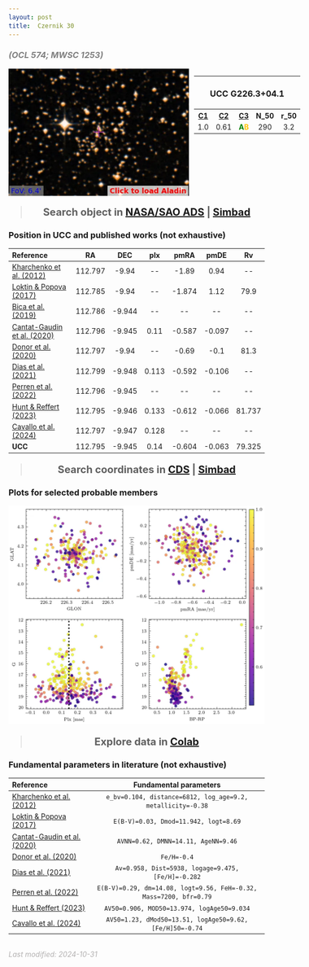 ```yaml
---
layout: post
title:  Czernik 30
---
```

<h3><span style="color: #808080;"><i>(OCL 574; MWSC 1253)</i></span></h3><div style="display: flex; justify-content: space-between; width:720px;height:250px">
<div style="text-align: center;">
<!-- WEBP image -->
<img id="myImage" src="https://raw.githubusercontent.com/ucc23/Q3P/main/plots/czernik30_aladin.webp" alt="Clickable Image" style="width:355px;height:250px; cursor: pointer;">

<!-- Div to contain Aladin Lite viewer -->
<div id="aladin-lite-div" style="width:355px;height:250px;display:none;"></div>

<!-- Aladin Lite script (will be loaded after the image is clicked) -->
<script type="text/javascript">
// Function to load Aladin Lite after image click and hide the image
function loadAladinLiteAndHideImage() {
    // Dynamically load the Aladin Lite script
    let aladinScript = document.createElement('script');
    aladinScript.src = "https://aladin.cds.unistra.fr/AladinLite/api/v3/latest/aladin.js";
    aladinScript.charset = "utf-8";
    aladinScript.onload = function () {
        A.init.then(() => {
            let aladin = A.aladin('#aladin-lite-div', {survey:"P/DSS2/color", fov:0.107, target: "112.795 -9.945"});
            // Remove the image
            document.getElementById('myImage').remove();
            // Hide the image
            //document.getElementById('myImage').style.visibility = "hidden";
            // Show the Aladin Lite viewer
            document.getElementById('aladin-lite-div').style.display = 'block';
        });
     };
    document.head.appendChild(aladinScript);
}
// Event listener for image click
document.getElementById('myImage').addEventListener('click', loadAladinLiteAndHideImage);
</script>
</div>
<!-- Left block -->

<table style="text-align: center; width:355px;height:250px;">
  <!-- Row 1 (title) -->
  <tr>
    <td colspan="5"><h3>UCC G226.3+04.1</h3></td>
  </tr>
  <!-- Row 2 -->
  <tr>
    <th><a href="https://ucc.ar/faq#what-are-the-c1-c2-and-c3-parameters" title="Photometric class">C1</a></th>
    <th><a href="https://ucc.ar/faq#what-are-the-c1-c2-and-c3-parameters" title="Density class">C2</a></th>
    <th><a href="https://ucc.ar/faq#what-are-the-c1-c2-and-c3-parameters" title="Combined class">C3</a></th>
    <th><div title="Stars with membership probability >50%">N_50</div></th>
    <th><div title="Radius that contains half the members [arcmin]">r_50</div></th>
  </tr>
  <!-- Row 3 -->
  <tr>
    <td>1.0</td>
    <td>0.61</td>
    <td><span style="color: green; font-weight: bold;">A</span><span style="color: #FFC300; font-weight: bold;">B</span></td>
    <td>290</td>
    <td>3.2</td>
  </tr>
</table>
</div>

> <p style="text-align:center; font-weight: bold; font-size:20px">Search object in <a href="https://ui.adsabs.harvard.edu/search/q=%20collection%3Aastronomy%20body%3A%22Czernik%2030%22&sort=date%20desc%2C%20bibcode%20desc&p_=0" target="_blank">NASA/SAO ADS</a> | <a href="https://simbad.cds.unistra.fr/simbad/sim-id-refs?Ident=czernik30" target="_blank">Simbad</a></p>


### Position in UCC and published works (not exhaustive)

| Reference    | RA    | DEC   | plx  | pmRA  | pmDE   |  Rv  |
| :---         | :---: | :---: | :---: | :---: | :---: | :---: |
|[Kharchenko et al. (2012)](https://ui.adsabs.harvard.edu/abs/2012A%26A...543A.156K) | 112.797 | -9.94 | -- | -1.89 | 0.94 | -- |
|[Loktin & Popova (2017)](https://ui.adsabs.harvard.edu/abs/2017AstBu..72..257L/abstract) | 112.785 | -9.94 | -- | -1.874 | 1.12 | 79.9 |
|[Bica et al. (2019)](https://ui.adsabs.harvard.edu/abs/2019AJ....157...12B/abstract) | 112.786 | -9.944 | -- | -- | -- | -- |
|[Cantat-Gaudin et al. (2020)](https://ui.adsabs.harvard.edu/abs/2020A%26A...640A...1C) | 112.796 | -9.945 | 0.11 | -0.587 | -0.097 | -- |
|[Donor et al. (2020)](https://ui.adsabs.harvard.edu/abs/2020AJ....159..199D/abstract) | 112.797 | -9.94 | -- | -0.69 | -0.1 | 81.3 |
|[Dias et al. (2021)](https://ui.adsabs.harvard.edu/abs/2021MNRAS.504..356D) | 112.799 | -9.948 | 0.113 | -0.592 | -0.106 | -- |
|[Perren et al. (2022)](https://ui.adsabs.harvard.edu/abs/2022A%26A...663A.131P/abstract) | 112.796 | -9.945 | -- | -- | -- | -- |
|[Hunt & Reffert (2023)](https://ui.adsabs.harvard.edu/abs/2023A%26A...673A.114H/abstract) | 112.795 | -9.946 | 0.133 | -0.612 | -0.066 | 81.737 |
|[Cavallo et al. (2024)](https://ui.adsabs.harvard.edu/abs/2024AJ....167...12C/abstract) | 112.797 | -9.947 | 0.128 | -- | -- | -- |
| **UCC** |112.795 | -9.945 | 0.14 | -0.604 | -0.063 | 79.325 |

> <p style="text-align:center; font-weight: bold; font-size:20px">Search coordinates in <a href="https://cdsportal.u-strasbg.fr/?target=112.795,-9.945" target="_blank">CDS</a> | <a href="https://simbad.cds.unistra.fr/mobile/object_list.html?coord=112.795%20-9.945&output=json&radius=5&userEntry=czernik30" target="_blank">Simbad</a></p>

### Plots for selected probable members

![CLUSTER](https://raw.githubusercontent.com/ucc23/Q3P/main/plots/czernik30.webp)


> <p style="text-align:center; font-weight: bold; font-size:20px">Explore data in <a href="https://colab.research.google.com/github/UCC23/Q3P/blob/master/notebooks/czernik30.ipynb" target="_blank">Colab</a></p>


### Fundamental parameters in literature (not exhaustive)

| Reference |  Fundamental parameters |
| :---         |     :---:      |
| [Kharchenko et al. (2012)](https://ui.adsabs.harvard.edu/abs/2012A%26A...543A.156K) | `e_bv=0.104, distance=6812, log_age=9.2, metallicity=-0.38` |
| [Loktin & Popova (2017)](https://ui.adsabs.harvard.edu/abs/2017AstBu..72..257L/abstract) | `E(B-V)=0.03, Dmod=11.942, logt=8.69` |
| [Cantat-Gaudin et al. (2020)](https://ui.adsabs.harvard.edu/abs/2020A%26A...640A...1C) | `AVNN=0.62, DMNN=14.11, AgeNN=9.46` |
| [Donor et al. (2020)](https://ui.adsabs.harvard.edu/abs/2020AJ....159..199D/abstract) | `Fe/H=-0.4` |
| [Dias et al. (2021)](https://ui.adsabs.harvard.edu/abs/2021MNRAS.504..356D) | `Av=0.958, Dist=5938, logage=9.475, [Fe/H]=-0.282` |
| [Perren et al. (2022)](https://ui.adsabs.harvard.edu/abs/2022A%26A...663A.131P/abstract) | `E(B-V)=0.29, dm=14.08, logt=9.56, FeH=-0.32, Mass=7200, bfr=0.79` |
| [Hunt & Reffert (2023)](https://ui.adsabs.harvard.edu/abs/2023A%26A...673A.114H/abstract) | `AV50=0.906, MOD50=13.974, logAge50=9.034` |
| [Cavallo et al. (2024)](https://ui.adsabs.harvard.edu/abs/2024AJ....167...12C/abstract) | `AV50=1.23, dMod50=13.51, logAge50=9.62, [Fe/H]50=-0.74` |

<br>
<font color="b3b1b1"><i>Last modified: 2024-10-31</i></font>
